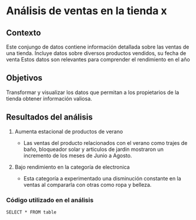 # Análisis de ventas en la tienda x 

## Contexto 
Este conjungo de datos contiene información detallada sobre las ventas de una tienda. Incluye datos sobre diversos productos vendidos, su fecha de venta
Estos datos son relevantes para comprender el rendimiento en el año

## Objetivos
Transformar y visualizar los datos que permitan a los propietarios de la tienda obtener información valiosa.

## Resultados del análisis 
1. Aumenta estacional de productos de verano
   - Las ventas del producto relacionados con el verano como trajes de baño, bloqueador solar y articulos de jardin mostraron un incremento de los meses de Junio a Agosto.

2. Bajo rendimiento en la categoría de electronica
   - Esta categoría a experimentado una disminución constante en la ventas al compararla con otras como ropa y belleza.


### Código utilizado en el análisis 
``` SELECT * FROM table ```
